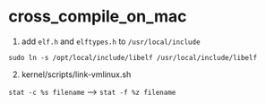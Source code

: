 # cross_compile_on_mac

1. add ```elf.h``` and ```elftypes.h``` to ```/usr/local/include```

```sudo ln -s /opt/local/include/libelf /usr/local/include/libelf```


2. kernel/scripts/link-vmlinux.sh

```stat -c %s filename``` --> ```stat -f %z filename```
